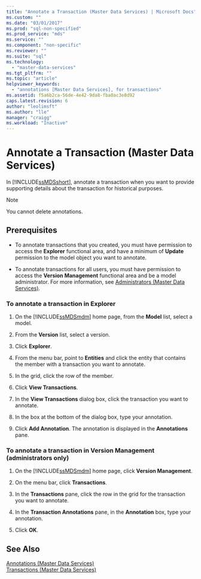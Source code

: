 ```yaml
---
title: "Annotate a Transaction (Master Data Services) | Microsoft Docs"
ms.custom: ""
ms.date: "03/01/2017"
ms.prod: "sql-non-specified"
ms.prod_service: "mds"
ms.service: ""
ms.component: "non-specific"
ms.reviewer: ""
ms.suite: "sql"
ms.technology: 
  - "master-data-services"
ms.tgt_pltfrm: ""
ms.topic: "article"
helpviewer_keywords: 
  - "annotations [Master Data Services], for transactions"
ms.assetid: f5a6b2ca-56de-4e42-9da8-fba0ac3e8d92
caps.latest.revision: 6
author: "leolimsft"
ms.author: "lle"
manager: "craigg"
ms.workload: "Inactive"
---
```

# Annotate a Transaction (Master Data Services)
  In [!INCLUDE[ssMDSshort](../includes/ssmdsshort-md.md)], annotate a transaction when you want to provide supporting details about the transaction for historical purposes.  
  
> [!NOTE]  
>  You cannot delete annotations.  
  
## Prerequisites  
  
-   To annotate transactions that you created, you must have permission to access the **Explorer** functional area, and have a minimum of **Update** permission to the model object you want to annotate.  
  
-   To annotate transactions for all users, you must have permission to access the **Version Management** functional area and be a model administrator. For more information, see [Administrators &#40;Master Data Services&#41;](../master-data-services/administrators-master-data-services.md).  
  
### To annotate a transaction in Explorer  
  
1.  On the [!INCLUDE[ssMDSmdm](../includes/ssmdsmdm-md.md)] home page, from the **Model** list, select a model.  
  
2.  From the **Version** list, select a version.  
  
3.  Click **Explorer**.  
  
4.  From the menu bar, point to **Entities** and click the entity that contains the member with a transaction you want to annotate.  
  
5.  In the grid, click the row of the member.  
  
6.  Click **View Transactions**.  
  
7.  In the **View Transactions** dialog box, click the transaction you want to annotate.  
  
8.  In the box at the bottom of the dialog box, type your annotation.  
  
9. Click **Add Annotation**. The annotation is displayed in the **Annotations** pane.  
  
### To annotate a transaction in Version Management (administrators only)  
  
1.  On the [!INCLUDE[ssMDSmdm](../includes/ssmdsmdm-md.md)] home page, click **Version Management**.  
  
2.  On the menu bar, click **Transactions**.  
  
3.  In the **Transactions** pane, click the row in the grid for the transaction you want to annotate.  
  
4.  In the **Transaction Annotations** pane, in the **Annotation** box, type your annotation.  
  
5.  Click **OK**.  
  
## See Also  
 [Annotations &#40;Master Data Services&#41;](../master-data-services/annotations-master-data-services.md)   
 [Transactions &#40;Master Data Services&#41;](../master-data-services/transactions-master-data-services.md)  
  
  

